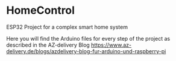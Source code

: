# HomeControl
ESP32 Project for a complex smart home system

Here you will find the Arduino files for every step of the project as described in the AZ-delivery Blog
https://www.az-delivery.de/blogs/azdelivery-blog-fur-arduino-und-raspberry-pi

